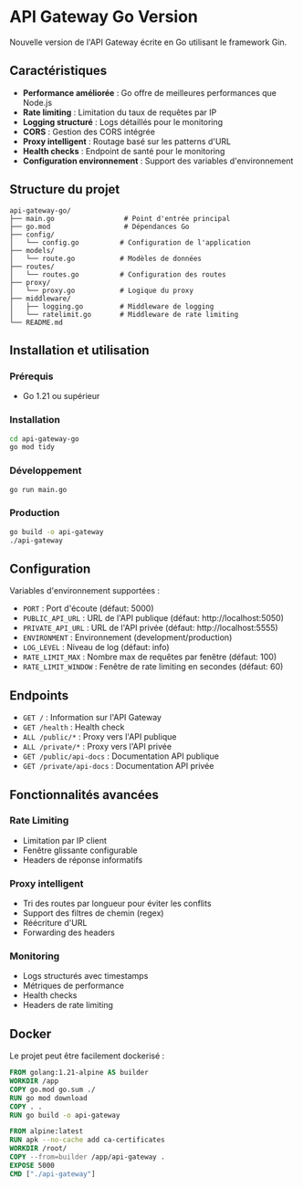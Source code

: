 # API Gateway Go Version

Nouvelle version de l'API Gateway écrite en Go utilisant le framework Gin.

## Caractéristiques

- **Performance améliorée** : Go offre de meilleures performances que Node.js
- **Rate limiting** : Limitation du taux de requêtes par IP
- **Logging structuré** : Logs détaillés pour le monitoring
- **CORS** : Gestion des CORS intégrée
- **Proxy intelligent** : Routage basé sur les patterns d'URL
- **Health checks** : Endpoint de santé pour le monitoring
- **Configuration environnement** : Support des variables d'environnement

## Structure du projet

```
api-gateway-go/
├── main.go                 # Point d'entrée principal
├── go.mod                  # Dépendances Go
├── config/
│   └── config.go          # Configuration de l'application
├── models/
│   └── route.go           # Modèles de données
├── routes/
│   └── routes.go          # Configuration des routes
├── proxy/
│   └── proxy.go           # Logique du proxy
├── middleware/
│   ├── logging.go         # Middleware de logging
│   └── ratelimit.go       # Middleware de rate limiting
└── README.md
```

## Installation et utilisation

### Prérequis

- Go 1.21 ou supérieur

### Installation

```bash
cd api-gateway-go
go mod tidy
```

### Développement

```bash
go run main.go
```

### Production

```bash
go build -o api-gateway
./api-gateway
```

## Configuration

Variables d'environnement supportées :

- `PORT` : Port d'écoute (défaut: 5000)
- `PUBLIC_API_URL` : URL de l'API publique (défaut: http://localhost:5050)
- `PRIVATE_API_URL` : URL de l'API privée (défaut: http://localhost:5555)
- `ENVIRONMENT` : Environnement (development/production)
- `LOG_LEVEL` : Niveau de log (défaut: info)
- `RATE_LIMIT_MAX` : Nombre max de requêtes par fenêtre (défaut: 100)
- `RATE_LIMIT_WINDOW` : Fenêtre de rate limiting en secondes (défaut: 60)

## Endpoints

- `GET /` : Information sur l'API Gateway
- `GET /health` : Health check
- `ALL /public/*` : Proxy vers l'API publique
- `ALL /private/*` : Proxy vers l'API privée
- `GET /public/api-docs` : Documentation API publique
- `GET /private/api-docs` : Documentation API privée

## Fonctionnalités avancées

### Rate Limiting

- Limitation par IP client
- Fenêtre glissante configurable
- Headers de réponse informatifs

### Proxy intelligent

- Tri des routes par longueur pour éviter les conflits
- Support des filtres de chemin (regex)
- Réécriture d'URL
- Forwarding des headers

### Monitoring

- Logs structurés avec timestamps
- Métriques de performance
- Health checks
- Headers de rate limiting

## Docker

Le projet peut être facilement dockerisé :

```dockerfile
FROM golang:1.21-alpine AS builder
WORKDIR /app
COPY go.mod go.sum ./
RUN go mod download
COPY . .
RUN go build -o api-gateway

FROM alpine:latest
RUN apk --no-cache add ca-certificates
WORKDIR /root/
COPY --from=builder /app/api-gateway .
EXPOSE 5000
CMD ["./api-gateway"]
```
